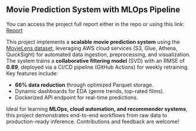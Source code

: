 ## Movie Prediction System with MLOps Pipeline  
You can access the project full report either in the repo or using this link:
[Report](https://github.com/zakaryadev03/Movie-Rating-Prediction/raw/main/Movies_Ratings_Prediction.pdf)

This project implements a **scalable movie prediction system** using the [MovieLens dataset](https://grouplens.org/datasets/movielens/), leveraging AWS cloud services (S3, Glue, Athena, QuickSight) for automated data ingestion, preprocessing, and visualization. The system trains a **collaborative filtering model** (SVD) with an RMSE of **0.89**, deployed via a CI/CD pipeline (GitHub Actions) for weekly retraining. Key features include:  
- **66% data reduction** through optimized Parquet storage.  
- Dynamic dashboards for EDA (genre trends, top-rated films).  
- Dockerized API endpoint for real-time predictions.  

Ideal for learning **MLOps, cloud automation, and recommender systems**, this project demonstrates end-to-end workflows from raw data to production-ready inference. Contributions and feedback are welcome!  
